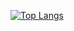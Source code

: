 [![Top Langs](https://readme-stats-vesi.vercel.app/api?username=Rileyjrjohns&count_private=true)](https://github.com/Rileyjrjohns/readme-stats)
